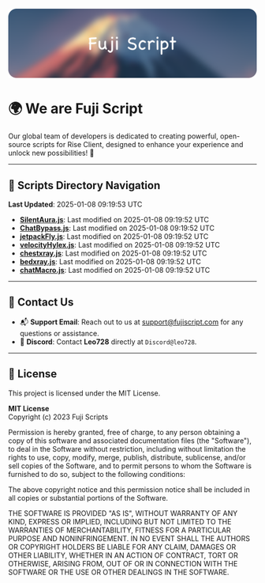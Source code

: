 ![Banner](.github/b.webp)

# 🌍 **We are Fuji Script**

Our global team of developers is dedicated to creating powerful, open-source scripts for Rise Client, designed to enhance your experience and unlock new possibilities! 🌟

---
<!-- SCRIPTS_NAVIGATION_START -->
## 📂 **Scripts Directory Navigation**

**Last Updated**: 2025-01-08 09:19:53 UTC

- **[SilentAura.js](scripts/SilentAura.js)**: Last modified on 2025-01-08 09:19:52 UTC
- **[ChatBypass.js](scripts/ChatBypass.js)**: Last modified on 2025-01-08 09:19:52 UTC
- **[jetpackFly.js](scripts/jetpackFly.js)**: Last modified on 2025-01-08 09:19:52 UTC
- **[velocityHylex.js](scripts/velocityHylex.js)**: Last modified on 2025-01-08 09:19:52 UTC
- **[chestxray.js](scripts/chestxray.js)**: Last modified on 2025-01-08 09:19:52 UTC
- **[bedxray.js](scripts/bedxray.js)**: Last modified on 2025-01-08 09:19:52 UTC
- **[chatMacro.js](scripts/chatMacro.js)**: Last modified on 2025-01-08 09:19:52 UTC

<!-- SCRIPTS_NAVIGATION_END -->

---

## 💬 **Contact Us**  
- 📬 **Support Email**: Reach out to us at [support@fujiscript.com](mailto:support@fujiscript.com) for any questions or assistance.  
- 💬 **Discord**: Contact **Leo728** directly at `Discord@leo728`.

---

## 📜 **License**

This project is licensed under the MIT License.  

**MIT License**  
Copyright (c) 2023 Fuji Scripts  

Permission is hereby granted, free of charge, to any person obtaining a copy of this software and associated documentation files (the "Software"), to deal in the Software without restriction, including without limitation the rights to use, copy, modify, merge, publish, distribute, sublicense, and/or sell copies of the Software, and to permit persons to whom the Software is furnished to do so, subject to the following conditions:  

The above copyright notice and this permission notice shall be included in all copies or substantial portions of the Software.  

THE SOFTWARE IS PROVIDED "AS IS", WITHOUT WARRANTY OF ANY KIND, EXPRESS OR IMPLIED, INCLUDING BUT NOT LIMITED TO THE WARRANTIES OF MERCHANTABILITY, FITNESS FOR A PARTICULAR PURPOSE AND NONINFRINGEMENT. IN NO EVENT SHALL THE AUTHORS OR COPYRIGHT HOLDERS BE LIABLE FOR ANY CLAIM, DAMAGES OR OTHER LIABILITY, WHETHER IN AN ACTION OF CONTRACT, TORT OR OTHERWISE, ARISING FROM, OUT OF OR IN CONNECTION WITH THE SOFTWARE OR THE USE OR OTHER DEALINGS IN THE SOFTWARE.  
